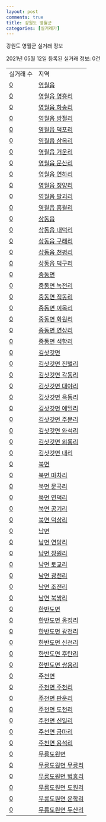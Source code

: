 ```yaml
---
layout: post
comments: true
title: 강원도 영월군
categories: [실거래가]
---
```


강원도 영월군 실거래 정보

2021년 05월 12일 등록된 실거래 정보: 0건


<table>
  <tr>
    <td>실거래 수</td>
    <td>지역</td>
  </tr>

  
  <tr>
    <td><a href="4275025000.html">0</a></td>
    <td><a href="4275025000.html">영월읍</a></td>
  </tr>
    

  <tr>
    <td><a href="4275025021.html">0</a></td>
    <td><a href="4275025021.html">영월읍 영흥리</a></td>
  </tr>
    

  <tr>
    <td><a href="4275025022.html">0</a></td>
    <td><a href="4275025022.html">영월읍 하송리</a></td>
  </tr>
    

  <tr>
    <td><a href="4275025023.html">0</a></td>
    <td><a href="4275025023.html">영월읍 방절리</a></td>
  </tr>
    

  <tr>
    <td><a href="4275025024.html">0</a></td>
    <td><a href="4275025024.html">영월읍 덕포리</a></td>
  </tr>
    

  <tr>
    <td><a href="4275025025.html">0</a></td>
    <td><a href="4275025025.html">영월읍 삼옥리</a></td>
  </tr>
    

  <tr>
    <td><a href="4275025026.html">0</a></td>
    <td><a href="4275025026.html">영월읍 거운리</a></td>
  </tr>
    

  <tr>
    <td><a href="4275025027.html">0</a></td>
    <td><a href="4275025027.html">영월읍 문산리</a></td>
  </tr>
    

  <tr>
    <td><a href="4275025028.html">0</a></td>
    <td><a href="4275025028.html">영월읍 연하리</a></td>
  </tr>
    

  <tr>
    <td><a href="4275025029.html">0</a></td>
    <td><a href="4275025029.html">영월읍 정양리</a></td>
  </tr>
    

  <tr>
    <td><a href="4275025030.html">0</a></td>
    <td><a href="4275025030.html">영월읍 팔괴리</a></td>
  </tr>
    

  <tr>
    <td><a href="4275025031.html">0</a></td>
    <td><a href="4275025031.html">영월읍 흥월리</a></td>
  </tr>
    

  <tr>
    <td><a href="4275025300.html">0</a></td>
    <td><a href="4275025300.html">상동읍</a></td>
  </tr>
    

  <tr>
    <td><a href="4275025321.html">0</a></td>
    <td><a href="4275025321.html">상동읍 내덕리</a></td>
  </tr>
    

  <tr>
    <td><a href="4275025322.html">0</a></td>
    <td><a href="4275025322.html">상동읍 구래리</a></td>
  </tr>
    

  <tr>
    <td><a href="4275025323.html">0</a></td>
    <td><a href="4275025323.html">상동읍 천평리</a></td>
  </tr>
    

  <tr>
    <td><a href="4275025324.html">0</a></td>
    <td><a href="4275025324.html">상동읍 덕구리</a></td>
  </tr>
    

  <tr>
    <td><a href="4275031000.html">0</a></td>
    <td><a href="4275031000.html">중동면</a></td>
  </tr>
    

  <tr>
    <td><a href="4275031021.html">0</a></td>
    <td><a href="4275031021.html">중동면 녹전리</a></td>
  </tr>
    

  <tr>
    <td><a href="4275031022.html">0</a></td>
    <td><a href="4275031022.html">중동면 직동리</a></td>
  </tr>
    

  <tr>
    <td><a href="4275031023.html">0</a></td>
    <td><a href="4275031023.html">중동면 이목리</a></td>
  </tr>
    

  <tr>
    <td><a href="4275031024.html">0</a></td>
    <td><a href="4275031024.html">중동면 화원리</a></td>
  </tr>
    

  <tr>
    <td><a href="4275031025.html">0</a></td>
    <td><a href="4275031025.html">중동면 연상리</a></td>
  </tr>
    

  <tr>
    <td><a href="4275031026.html">0</a></td>
    <td><a href="4275031026.html">중동면 석항리</a></td>
  </tr>
    

  <tr>
    <td><a href="4275032500.html">0</a></td>
    <td><a href="4275032500.html">김삿갓면</a></td>
  </tr>
    

  <tr>
    <td><a href="4275032521.html">0</a></td>
    <td><a href="4275032521.html">김삿갓면 진별리</a></td>
  </tr>
    

  <tr>
    <td><a href="4275032522.html">0</a></td>
    <td><a href="4275032522.html">김삿갓면 각동리</a></td>
  </tr>
    

  <tr>
    <td><a href="4275032523.html">0</a></td>
    <td><a href="4275032523.html">김삿갓면 대야리</a></td>
  </tr>
    

  <tr>
    <td><a href="4275032524.html">0</a></td>
    <td><a href="4275032524.html">김삿갓면 옥동리</a></td>
  </tr>
    

  <tr>
    <td><a href="4275032525.html">0</a></td>
    <td><a href="4275032525.html">김삿갓면 예밀리</a></td>
  </tr>
    

  <tr>
    <td><a href="4275032526.html">0</a></td>
    <td><a href="4275032526.html">김삿갓면 주문리</a></td>
  </tr>
    

  <tr>
    <td><a href="4275032527.html">0</a></td>
    <td><a href="4275032527.html">김삿갓면 와석리</a></td>
  </tr>
    

  <tr>
    <td><a href="4275032528.html">0</a></td>
    <td><a href="4275032528.html">김삿갓면 외룡리</a></td>
  </tr>
    

  <tr>
    <td><a href="4275032529.html">0</a></td>
    <td><a href="4275032529.html">김삿갓면 내리</a></td>
  </tr>
    

  <tr>
    <td><a href="4275033000.html">0</a></td>
    <td><a href="4275033000.html">북면</a></td>
  </tr>
    

  <tr>
    <td><a href="4275033021.html">0</a></td>
    <td><a href="4275033021.html">북면 마차리</a></td>
  </tr>
    

  <tr>
    <td><a href="4275033022.html">0</a></td>
    <td><a href="4275033022.html">북면 문곡리</a></td>
  </tr>
    

  <tr>
    <td><a href="4275033023.html">0</a></td>
    <td><a href="4275033023.html">북면 연덕리</a></td>
  </tr>
    

  <tr>
    <td><a href="4275033024.html">0</a></td>
    <td><a href="4275033024.html">북면 공기리</a></td>
  </tr>
    

  <tr>
    <td><a href="4275033025.html">0</a></td>
    <td><a href="4275033025.html">북면 덕상리</a></td>
  </tr>
    

  <tr>
    <td><a href="4275034000.html">0</a></td>
    <td><a href="4275034000.html">남면</a></td>
  </tr>
    

  <tr>
    <td><a href="4275034021.html">0</a></td>
    <td><a href="4275034021.html">남면 연당리</a></td>
  </tr>
    

  <tr>
    <td><a href="4275034022.html">0</a></td>
    <td><a href="4275034022.html">남면 창원리</a></td>
  </tr>
    

  <tr>
    <td><a href="4275034023.html">0</a></td>
    <td><a href="4275034023.html">남면 토교리</a></td>
  </tr>
    

  <tr>
    <td><a href="4275034024.html">0</a></td>
    <td><a href="4275034024.html">남면 광천리</a></td>
  </tr>
    

  <tr>
    <td><a href="4275034025.html">0</a></td>
    <td><a href="4275034025.html">남면 조전리</a></td>
  </tr>
    

  <tr>
    <td><a href="4275034026.html">0</a></td>
    <td><a href="4275034026.html">남면 북쌍리</a></td>
  </tr>
    

  <tr>
    <td><a href="4275035500.html">0</a></td>
    <td><a href="4275035500.html">한반도면</a></td>
  </tr>
    

  <tr>
    <td><a href="4275035521.html">0</a></td>
    <td><a href="4275035521.html">한반도면 옹정리</a></td>
  </tr>
    

  <tr>
    <td><a href="4275035522.html">0</a></td>
    <td><a href="4275035522.html">한반도면 광전리</a></td>
  </tr>
    

  <tr>
    <td><a href="4275035523.html">0</a></td>
    <td><a href="4275035523.html">한반도면 신천리</a></td>
  </tr>
    

  <tr>
    <td><a href="4275035524.html">0</a></td>
    <td><a href="4275035524.html">한반도면 후탄리</a></td>
  </tr>
    

  <tr>
    <td><a href="4275035525.html">0</a></td>
    <td><a href="4275035525.html">한반도면 쌍용리</a></td>
  </tr>
    

  <tr>
    <td><a href="4275036000.html">0</a></td>
    <td><a href="4275036000.html">주천면</a></td>
  </tr>
    

  <tr>
    <td><a href="4275036021.html">0</a></td>
    <td><a href="4275036021.html">주천면 주천리</a></td>
  </tr>
    

  <tr>
    <td><a href="4275036022.html">0</a></td>
    <td><a href="4275036022.html">주천면 판운리</a></td>
  </tr>
    

  <tr>
    <td><a href="4275036023.html">0</a></td>
    <td><a href="4275036023.html">주천면 도천리</a></td>
  </tr>
    

  <tr>
    <td><a href="4275036024.html">0</a></td>
    <td><a href="4275036024.html">주천면 신일리</a></td>
  </tr>
    

  <tr>
    <td><a href="4275036025.html">0</a></td>
    <td><a href="4275036025.html">주천면 금마리</a></td>
  </tr>
    

  <tr>
    <td><a href="4275036026.html">0</a></td>
    <td><a href="4275036026.html">주천면 용석리</a></td>
  </tr>
    

  <tr>
    <td><a href="4275038000.html">0</a></td>
    <td><a href="4275038000.html">무릉도원면</a></td>
  </tr>
    

  <tr>
    <td><a href="4275038021.html">0</a></td>
    <td><a href="4275038021.html">무릉도원면 무릉리</a></td>
  </tr>
    

  <tr>
    <td><a href="4275038022.html">0</a></td>
    <td><a href="4275038022.html">무릉도원면 법흥리</a></td>
  </tr>
    

  <tr>
    <td><a href="4275038023.html">0</a></td>
    <td><a href="4275038023.html">무릉도원면 도원리</a></td>
  </tr>
    

  <tr>
    <td><a href="4275038024.html">0</a></td>
    <td><a href="4275038024.html">무릉도원면 운학리</a></td>
  </tr>
    

  <tr>
    <td><a href="4275038025.html">0</a></td>
    <td><a href="4275038025.html">무릉도원면 두산리</a></td>
  </tr>
    


</table>
    